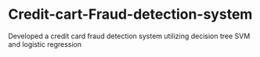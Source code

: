 # Credit-cart-Fraud-detection-system
Developed a credit card fraud detection system utilizing decision tree SVM and logistic regression
